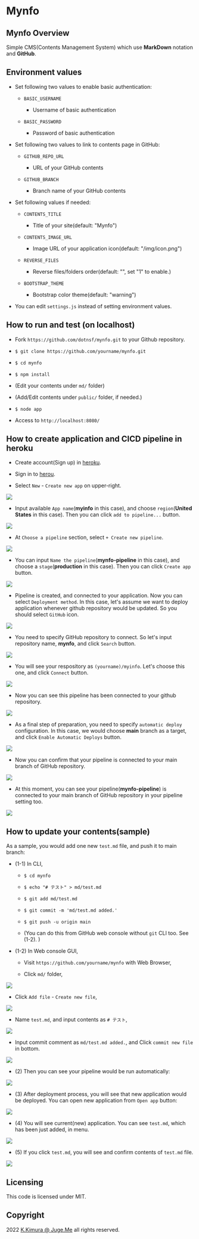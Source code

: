 # Mynfo


## Mynfo Overview

Simple CMS(Contents Management System) which use **MarkDown** notation and **GitHub**.


## Environment values

- Set following two values to enable basic authentication:

  - `BASIC_USERNAME`

    - Username of basic authentication

  - `BASIC_PASSWORD`

    - Password of basic authentication

- Set following two values to link to contents page in GitHub:

  - `GITHUB_REPO_URL`

    - URL of your GitHub contents

  - `GITHUB_BRANCH`

    - Branch name of your GitHub contents

- Set following values if needed:

  - `CONTENTS_TITLE`

    - Title of your site(default: "Mynfo")

  - `CONTENTS_IMAGE_URL`

    - Image URL of your application icon(default: "/img/icon.png")

  - `REVERSE_FILES`

    - Reverse files/folders order(default: "", set "1" to enable.)

  - `BOOTSTRAP_THEME`

    - Bootstrap color theme(default: "warning")

- You can edit `settings.js` instead of setting environment values.


## How to run and test (on localhost)

- Fork `https://github.com/dotnsf/mynfo.git` to your Github repository.

- `$ git clone https://github.com/yourname/mynfo.git`

- `$ cd mynfo`

- `$ npm install`

- (Edit your contents under `md/` folder)

- (Add/Edit contents under `public/` folder, if needed.)

- `$ node app`

- Access to `http://localhost:8080/`


## How to create application and CICD pipeline in heroku

- Create account(Sign up) in [heroku](https://www.heroku.com/).

- Sign in to [herou](https://www.heroku.com/).

- Select `New` - `Create new app` on upper-right.

<img class="img90" src="https://raw.githubusercontent.com/dotnsf/mynfo/main/public/img/system01.png"/>

- Input available `App name`(**myinfo** in this case), and choose `region`(**United States** in this case). Then you can click `add to pipeline...` button.

<img class="img90" src="https://raw.githubusercontent.com/dotnsf/mynfo/main/public/img/system02.png"/>

- At `Choose a pipeline` section, select `+ Create new pipeline`.

<img class="img90" src="https://raw.githubusercontent.com/dotnsf/mynfo/main/public/img/system03.png"/>

- You can input `Name the pipeline`(**mynfo-pipeline** in this case), and choose a `stage`(**production** in this case). Then you can click `Create app` button.

<img class="img90" src="https://raw.githubusercontent.com/dotnsf/mynfo/main/public/img/system04.png"/>

- Pipeline is created, and connected to your application. Now you can select `Deployment method`. In this case, let's assume we want to deploy application whenever github repository would be updated. So you should select `GitHub` icon.

<img class="img90" src="https://raw.githubusercontent.com/dotnsf/mynfo/main/public/img/system05.png"/>

- You need to specify GitHub repository to connect. So let's input repository name, **mynfo**, and click `Search` button.

<img class="img90" src="https://raw.githubusercontent.com/dotnsf/mynfo/main/public/img/system06.png"/>

- You will see your respository as `(yourname)/myinfo`. Let's choose this one, and click `Connect` button.

<img class="img90" src="https://raw.githubusercontent.com/dotnsf/mynfo/main/public/img/system07.png"/>

- Now you can see this pipeline has been connected to your github repository.

<img class="img90" src="https://raw.githubusercontent.com/dotnsf/mynfo/main/public/img/system08.png"/>

- As a final step of preparation, you need to specify `automatic deploy` configuration. In this case, we would choose **main** branch as a target, and click `Enable Automatic Deploys` button.

<img class="img90" src="https://raw.githubusercontent.com/dotnsf/mynfo/main/public/img/system09.png"/>

- Now you can confirm that your pipeline is connected to your main branch of GitHub repository.

<img class="img90" src="https://raw.githubusercontent.com/dotnsf/mynfo/main/public/img/system10.png"/>

- At this moment, you can see your pipeline(**mynfo-pipeline**) is connected to your main branch of GitHub repository in your pipeline setting too.

<img class="img90" src="https://raw.githubusercontent.com/dotnsf/mynfo/main/public/img/system11.png"/>


## How to update your contents(sample)

As a sample, you would add one new `test.md` file, and push it to main branch:

- (1-1) In CLI,

  - `$ cd mynfo`

  - `$ echo "# テスト" > md/test.md`

  - `$ git add md/test.md`

  - `$ git commit -m 'md/test.md added.'`

  - `$ git push -u origin main`

  - (You can do this from GitHub web console without `git` CLI too. See (1-2). )

- (1-2) In Web console GUI,

  - Visit `https://github.com/yourname/mynfo` with Web Browser,

  - Click `md/` folder,

<img class="img90" src="https://raw.githubusercontent.com/dotnsf/mynfo/main/public/img/system16.png"/>

  - Click `Add file` - `Create new file`,

<img class="img90" src="https://raw.githubusercontent.com/dotnsf/mynfo/main/public/img/system17.png"/>

  - Name `test.md`, and input contents as `# テスト`,

<img class="img90" src="https://raw.githubusercontent.com/dotnsf/mynfo/main/public/img/system18.png"/>

  - Input commit comment as `md/test.md added.`, and Click `commit new file` in bottom.

<img class="img90" src="https://raw.githubusercontent.com/dotnsf/mynfo/main/public/img/system19.png"/>

- (2) Then you can see your pipeline would be run automatically:

<img class="img90" src="https://raw.githubusercontent.com/dotnsf/mynfo/main/public/img/system12.png"/>

- (3) After deployment process, you will see that new application would be deployed. You can open new application from `Open app` button:

<img class="img90" src="https://raw.githubusercontent.com/dotnsf/mynfo/main/public/img/system13.png"/>

- (4) You will see current(new) application. You can see `test.md`, which has been just added, in menu.

<img class="img90" src="https://raw.githubusercontent.com/dotnsf/mynfo/main/public/img/system14.png"/>

- (5) If you click `test.md`, you will see and confirm contents of `test.md` file.

<img class="img90" src="https://raw.githubusercontent.com/dotnsf/mynfo/main/public/img/system15.png"/>


## Licensing

This code is licensed under MIT.


## Copyright

2022  [K.Kimura @ Juge.Me](https://github.com/dotnsf) all rights reserved.
